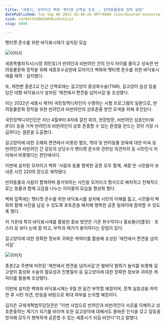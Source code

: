 ```yaml
---
title: "세종시, 모자이크 벽화ㆍ펫티켓 산책길 조성... 반려동물문화 정착 실험"
datePublished: Tue Sep 06 2022 16:46:26 GMT+0000 (Coordinated Universal Time)
cuid: cm704lh10003b09kzdle12cyt
slug: 4490

---
```



펫티켓 준수를 위한 바닥표시재가 설치된 모습

![이미지](https://cdn.hashnode.com/res/hashnode/image/upload/v1739256802109/e815432c-3c08-470f-a023-6b72a3dde642.jpeg)

세종특별자치시(시장 최민호)가 반려인과 비반려인 간의 인식 차이를 줄이고 성숙한 반려동물문화 정착을 위해 세종호수공원에 모자이크 벽화와 펫티켓 준수를 위한 바닥표시재를 제작ㆍ설치했다.

또, 제천변 종촌2교 인근 산책로에는 길고양이 중성화수술(TNR), 길고양이 습성 등을 담은 대형 바닥표시가 설치된 '제천에서 편견을 넘어서길'을 조성했다.

이는 2022년 세종시 제1차 국민정책디자인이 수행하는 시험 프로그램의 일환으로, 반려동물문화 정착을 위한 반려인과 비반려인의 상호존중 방안 모색을 위해 추진된다.

국민정책디자인단은 지난 4월부터 8차에 걸친 회의, 현장방문, 비반려인 심층인터뷰(FGI) 등을 거쳐 반려인과 비반려인이 상호 존중할 수 있는 환경을 만드는 것이 가장 시급하다는 결론을 도출했다.

길고양이에 대한 오해와 편견에서 비롯된 혐오, 학대 및 반려동물 양육에 대한 미숙 등 반려인과 비반려인 간 갈등의 상당수가 펫티켓 준수와 관련된 의견차이 등 시민인식 차이에서 비롯됐다는 판단에서다.

이번에 설치된 모자이크 벽화 '사람과 동물 행복한 공존 모두 함께, 세종'은 시민들이 보내준 사진 220여 장으로 제작됐다.

반려동물과 사람이 함께하며 즐거워하는 사진을 모자이크 형식으로 배치하고 전체적으로는 동물과 함께 교감을 나누는 아이들의 모습을 형상화 했다.

벽화 앞쪽에는 펫티켓 준수를 위한 바닥표시를 설치해 시민의 이해를 돕고, 시민들이 벽화와 함께 사진을 남길 수 있도록 포토존을 배치해 행복한 공존 릴레이에 참여할 수 있도록 했다.

이 가운데 특히 바닥표시재를 활용한 홍보 방안은 기존 현수막이나 홍보물(리플릿)ㆍ포스터 등 보다 눈에 잘 띄고, 부착과 제거가 용이하다는 장점이 있다.

길고양이에 대한 정확한 정보와 귀여운 캐릭터를 활용해 조성된 '제천에서 편견을 넘어서길'

![이미지](https://cdn.hashnode.com/res/hashnode/image/upload/v1739256804797/39481938-26c8-47c7-98a3-28cc10476aed.jpeg)

종촌2교 주변에 마련된 '제천에서 편견을 넘어서길'은 발바닥 뜀뛰기 놀이를 비롯해 길고양이 중성화 수술의 필요성과 진행절차 등 길고양이에 대한 정확한 정보와 귀여운 캐릭터를 활용해 조성됐다.

이번에 설치한 벽화와 바닥표시재는 9월 한 달간 부착할 예정이며, 정책 실효성을 파악한 후 시민 의견, 반응을 바탕으로 확대 여부를 논의할 예정이다.

김지은 규제개혁법무담당관은 "이번 사업으로 반려인과 비반려인이 서로를 이해하고 상호존중하는 계기가 되기를 바라며 또한 길고양이에 대해서도 올바른 인식을 갖고 갈등을 방지해 모두가 행복하게 공존할 수 있는 세종시가 되길 바란다"라고 말했다.